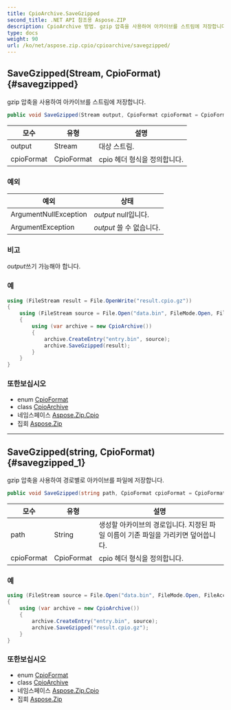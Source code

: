 ```yaml
---
title: CpioArchive.SaveGzipped
second_title: .NET API 참조용 Aspose.ZIP
description: CpioArchive 방법. gzip 압축을 사용하여 아카이브를 스트림에 저장합니다.
type: docs
weight: 90
url: /ko/net/aspose.zip.cpio/cpioarchive/savegzipped/
---
```

## SaveGzipped(Stream, CpioFormat) {#savegzipped}

gzip 압축을 사용하여 아카이브를 스트림에 저장합니다.

```csharp
public void SaveGzipped(Stream output, CpioFormat cpioFormat = CpioFormat.OldAscii)
```

| 모수 | 유형 | 설명 |
| --- | --- | --- |
| output | Stream | 대상 스트림. |
| cpioFormat | CpioFormat | cpio 헤더 형식을 정의합니다. |

### 예외

| 예외 | 상태 |
| --- | --- |
| ArgumentNullException | *output* null입니다. |
| ArgumentException | *output* 쓸 수 없습니다. |

### 비고

*output*쓰기 가능해야 합니다.

### 예

```csharp
using (FileStream result = File.OpenWrite("result.cpio.gz"))
{
    using (FileStream source = File.Open("data.bin", FileMode.Open, FileAccess.Read))
    {
        using (var archive = new CpioArchive())
        {
            archive.CreateEntry("entry.bin", source);
            archive.SaveGzipped(result);
        }
    }
}
```

### 또한보십시오

* enum [CpioFormat](../../cpioformat/)
* class [CpioArchive](../)
* 네임스페이스 [Aspose.Zip.Cpio](../../cpioarchive/)
* 집회 [Aspose.Zip](../../../)

---

## SaveGzipped(string, CpioFormat) {#savegzipped_1}

gzip 압축을 사용하여 경로별로 아카이브를 파일에 저장합니다.

```csharp
public void SaveGzipped(string path, CpioFormat cpioFormat = CpioFormat.OldAscii)
```

| 모수 | 유형 | 설명 |
| --- | --- | --- |
| path | String | 생성할 아카이브의 경로입니다. 지정된 파일 이름이 기존 파일을 가리키면 덮어씁니다. |
| cpioFormat | CpioFormat | cpio 헤더 형식을 정의합니다. |

### 예

```csharp
using (FileStream source = File.Open("data.bin", FileMode.Open, FileAccess.Read))
{
    using (var archive = new CpioArchive())
    {
        archive.CreateEntry("entry.bin", source);
        archive.SaveGzipped("result.cpio.gz");
    }
}
```

### 또한보십시오

* enum [CpioFormat](../../cpioformat/)
* class [CpioArchive](../)
* 네임스페이스 [Aspose.Zip.Cpio](../../cpioarchive/)
* 집회 [Aspose.Zip](../../../)


